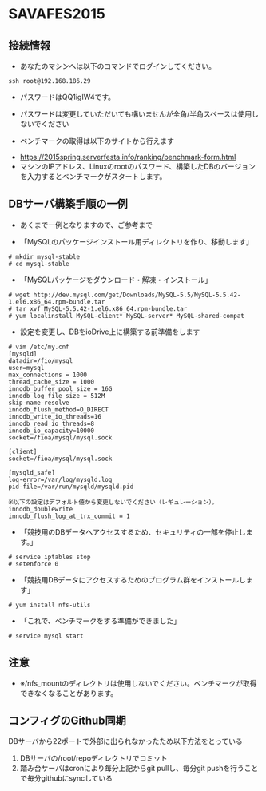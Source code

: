 # SAVAFES2015

## 接続情報

* あなたのマシンへは以下のコマンドでログインしてください。

```
ssh root@192.168.186.29
```

* パスワードはQQ1igIW4です。
* パスワードは変更していただいても構いませんが全角/半角スペースは使用しないでください

* ベンチマークの取得は以下のサイトから行えます
- https://2015spring.serverfesta.info/ranking/benchmark-form.html
- マシンのIPアドレス、Linuxのrootのパスワード、構築したDBのバージョンを入力するとベンチマークがスタートします。

## DBサーバ構築手順の一例

* あくまで一例となりますので、ご参考まで

* 「MySQLのパッケージインストール用ディレクトリを作り、移動します」

```
# mkdir mysql-stable
# cd mysql-stable
```

* 「MySQLパッケージをダウンロード・解凍・インストール」
```
# wget http://dev.mysql.com/get/Downloads/MySQL-5.5/MySQL-5.5.42-1.el6.x86_64.rpm-bundle.tar
# tar xvf MySQL-5.5.42-1.el6.x86_64.rpm-bundle.tar
# yum localinstall MySQL-client* MySQL-server* MySQL-shared-compat
```
* 設定を変更し、DBをioDrive上に構築する前準備をします
```
# vim /etc/my.cnf
[mysqld]
datadir=/fio/mysql
user=mysql
max_connections = 1000
thread_cache_size = 1000
innodb_buffer_pool_size = 16G
innodb_log_file_size = 512M
skip-name-resolve
innodb_flush_method=O_DIRECT
innodb_write_io_threads=16
innodb_read_io_threads=8
innodb_io_capacity=10000
socket=/fioa/mysql/mysql.sock

[client]
socket=/fioa/mysql/mysql.sock

[mysqld_safe]
log-error=/var/log/mysqld.log
pid-file=/var/run/mysqld/mysqld.pid

※以下の設定はデフォルト値から変更しないでください（レギュレーション）。
innodb_doublewrite
innodb_flush_log_at_trx_commit = 1
```

* 「競技用のDBデータへアクセスするため、セキュリティの一部を停止します。」
```
# service iptables stop
# setenforce 0
```

* 「競技用DBデータにアクセスするためのプログラム群をインストールします」
```
# yum install nfs-utils
```

* 「これで、ベンチマークをする準備ができました」
```
# service mysql start
```

## 注意
* ※/nfs_mountのディレクトリは使用しないでください。ベンチマークが取得できなくなることがあります。

## コンフィグのGithub同期

DBサーバから22ポートで外部に出られなかったため以下方法をとっている

1. DBサーバの/root/repoディレクトリでコミット
2. 踏み台サーバはcronにより毎分上記からgit pullし、毎分git pushを行うことで毎分githubにsyncしている
